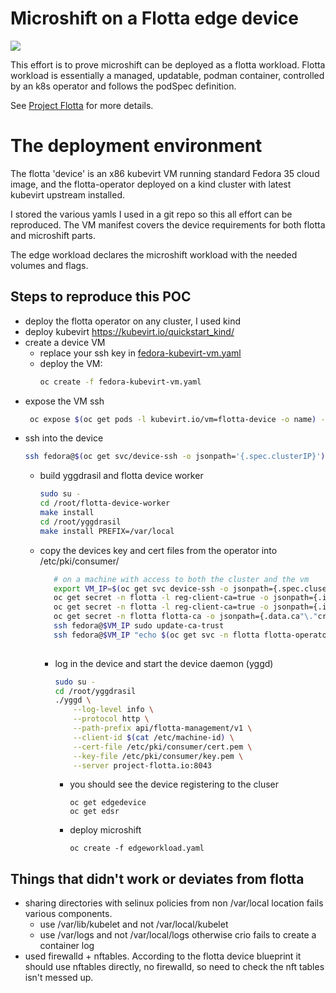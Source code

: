 # Microshift on a Flotta edge device

[](demo.gif)![](demo.gif)

This effort is to prove microshift can be deployed as a flotta workload.
Flotta workload is essentially a managed, updatable, podman container, controlled
by an k8s operator and follows the podSpec definition.

See [Project Flotta](https://project-flotta.github.io/) for more details.

# The deployment environment
The flotta 'device' is an x86 kubevirt VM running standard Fedora 35 cloud image,
and the flotta-operator deployed on a kind cluster with latest kubevirt upstream installed.

I stored the various yamls I used in a git repo so this all effort can be reproduced.
The VM manifest covers the device requirements for both flotta and microshift parts.

The edge workload declares the microshift workload with the needed volumes and flags.

## Steps to reproduce this POC
- deploy the flotta operator on any cluster, I used kind
- deploy kubevirt https://kubevirt.io/quickstart_kind/
- create a device VM
  - replace your ssh key in [fedora-kubevirt-vm.yaml](fedora-kubevirt-vm.yaml)
  - deploy the VM:
    ```sh
    oc create -f fedora-kubevirt-vm.yaml
    ```
- expose the VM ssh
  ```sh
   oc expose $(oc get pods -l kubevirt.io/vm=flotta-device -o name) --port 22 --name device-ssh
   ```
- ssh into the device
  ```sh
  ssh fedora@$(oc get svc/device-ssh -o jsonpath='{.spec.clusterIP}')
  ```
  - build yggdrasil and flotta device worker
    ```sh
    sudo su -
    cd /root/flotta-device-worker
    make install
    cd /root/yggdrasil
    make install PREFIX=/var/local
    ```
   
   - copy the devices key and cert files from the operator into /etc/pki/consumer/
     ```sh
        # on a machine with access to both the cluster and the vm
        export VM_IP=$(oc get svc device-ssh -o jsonpath={.spec.cluserIP})
        oc get secret -n flotta -l reg-client-ca=true -o jsonpath={.items[1].data.client"\."crt} | base64 -d | ssh fedora@$VM_IP sudo tee /etc/pki/consumer/cert.pem
        oc get secret -n flotta -l reg-client-ca=true -o jsonpath={.items[1].data.client"\."key} | base64 -d | ssh fedora@$VM_IP sudo tee /etc/pki/consumer/key.pem
        oc get secret -n flotta flotta-ca -o jsonpath={.data.ca"\."crt} | base64 -d | ssh fedora@$VM_IP sudo tee /etc/pki/ca-trust/source/anchors/flotta-ca.pem
        ssh fedora@$VM_IP sudo update-ca-trust
        ssh fedora@$VM_IP "echo $(oc get svc -n flotta flotta-operator-controller-manager -o jsonpath={.spec.clusterIP}) project-flotta.io | sudo tee -a /etc/hosts"
    
     ```
     - log in the device and start the device daemon (yggd)
       ```sh
       sudo su -
       cd /root/yggdrasil
       ./yggd \
           --log-level info \
           --protocol http \
           --path-prefix api/flotta-management/v1 \
           --client-id $(cat /etc/machine-id) \
           --cert-file /etc/pki/consumer/cert.pem \
           --key-file /etc/pki/consumer/key.pem \
           --server project-flotta.io:8043
       ```
       
       - you should see the device registering to the cluser
         ```
         oc get edgedevice
         oc get edsr
         ```
       
       - deploy microshift
         ```
         oc create -f edgeworkload.yaml
         ```
       

## Things that didn't work or deviates from flotta
- sharing directories with selinux policies from non /var/local location fails various components.
  - use /var/lib/kubelet and not /var/local/kubelet
  - use /var/logs and not /var/local/logs otherwise crio fails to create a container log
- used firewalld + nftables. According to the flotta device blueprint it should use nftables directly, no firewalld, so need to check the nft tables isn't messed up.

